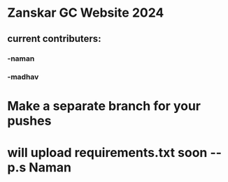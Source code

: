 # Zanskar GC Website 2024
## current contributers:
###   -naman
###     -madhav



# Make a separate branch for your pushes
#   will upload requirements.txt soon -- p.s  Naman


